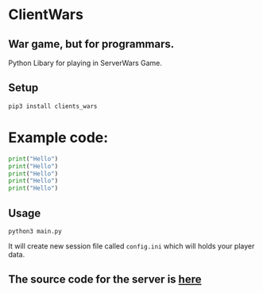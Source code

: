 # ClientWars

## War game, but for programmars.


Python Libary for playing in ServerWars Game.

## Setup

```shell
pip3 install clients_wars
```

# Example code:
```python
print("Hello")
print("Hello")
print("Hello")
print("Hello")
print("Hello")
```

## Usage
```
python3 main.py 
```
It will create new session file called `config.ini` which will holds your player data.
## The source code for the server is [here](https://google.com)
